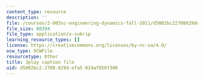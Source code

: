 ```yaml
---
content_type: resource
description: ''
file: /courses/2-003sc-engineering-dynamics-fall-2011/d5002bc22708829defa5014af856f300_wzEqF_UQkks.srt
file_size: 80394
file_type: application/x-subrip
learning_resource_types: []
license: https://creativecommons.org/licenses/by-nc-sa/4.0/
ocw_type: OCWFile
resourcetype: Other
title: 3play caption file
uid: d5002bc2-2708-829d-efa5-014af856f300
---
```


